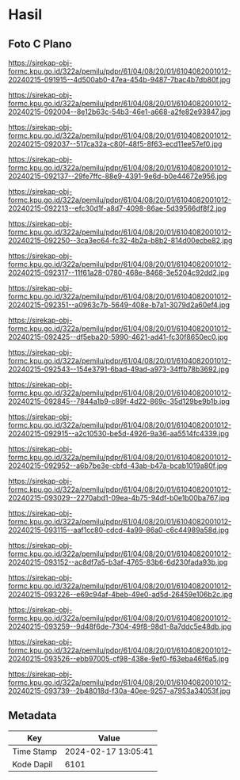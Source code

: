 # Hasil

## Foto C Plano

https://sirekap-obj-formc.kpu.go.id/322a/pemilu/pdpr/61/04/08/20/01/6104082001012-20240215-091915--4d500ab0-47ea-454b-9487-7bac4b7db80f.jpg

https://sirekap-obj-formc.kpu.go.id/322a/pemilu/pdpr/61/04/08/20/01/6104082001012-20240215-092004--8e12b63c-54b3-46e1-a668-a2fe82e93847.jpg

https://sirekap-obj-formc.kpu.go.id/322a/pemilu/pdpr/61/04/08/20/01/6104082001012-20240215-092037--517ca32a-c80f-48f5-8f63-ecd11ee57ef0.jpg

https://sirekap-obj-formc.kpu.go.id/322a/pemilu/pdpr/61/04/08/20/01/6104082001012-20240215-092137--29fe7ffc-88e9-4391-9e6d-b0e44672e956.jpg

https://sirekap-obj-formc.kpu.go.id/322a/pemilu/pdpr/61/04/08/20/01/6104082001012-20240215-092213--efc30d1f-a8d7-4098-86ae-5d39566df8f2.jpg

https://sirekap-obj-formc.kpu.go.id/322a/pemilu/pdpr/61/04/08/20/01/6104082001012-20240215-092250--3ca3ec64-fc32-4b2a-b8b2-814d00ecbe82.jpg

https://sirekap-obj-formc.kpu.go.id/322a/pemilu/pdpr/61/04/08/20/01/6104082001012-20240215-092317--11f61a28-0780-468e-8468-3e5204c92dd2.jpg

https://sirekap-obj-formc.kpu.go.id/322a/pemilu/pdpr/61/04/08/20/01/6104082001012-20240215-092351--a0963c7b-5649-408e-b7a1-3079d2a60ef4.jpg

https://sirekap-obj-formc.kpu.go.id/322a/pemilu/pdpr/61/04/08/20/01/6104082001012-20240215-092425--df5eba20-5990-4621-ad41-fc30f8650ec0.jpg

https://sirekap-obj-formc.kpu.go.id/322a/pemilu/pdpr/61/04/08/20/01/6104082001012-20240215-092543--154e3791-6bad-49ad-a973-34ffb78b3692.jpg

https://sirekap-obj-formc.kpu.go.id/322a/pemilu/pdpr/61/04/08/20/01/6104082001012-20240215-092845--7844a1b9-c89f-4d22-869c-35d129be9b1b.jpg

https://sirekap-obj-formc.kpu.go.id/322a/pemilu/pdpr/61/04/08/20/01/6104082001012-20240215-092915--a2c10530-be5d-4926-9a36-aa5514fc4339.jpg

https://sirekap-obj-formc.kpu.go.id/322a/pemilu/pdpr/61/04/08/20/01/6104082001012-20240215-092952--a6b7be3e-cbfd-43ab-b47a-bcab1019a80f.jpg

https://sirekap-obj-formc.kpu.go.id/322a/pemilu/pdpr/61/04/08/20/01/6104082001012-20240215-093029--2270abd1-09ea-4b75-94df-b0e1b00ba767.jpg

https://sirekap-obj-formc.kpu.go.id/322a/pemilu/pdpr/61/04/08/20/01/6104082001012-20240215-093115--aaf1cc80-cdcd-4a99-86a0-c6c44989a58d.jpg

https://sirekap-obj-formc.kpu.go.id/322a/pemilu/pdpr/61/04/08/20/01/6104082001012-20240215-093152--ac8df7a5-b3af-4765-83b6-6d230fada93b.jpg

https://sirekap-obj-formc.kpu.go.id/322a/pemilu/pdpr/61/04/08/20/01/6104082001012-20240215-093226--e69c94af-4beb-49e0-ad5d-26459e106b2c.jpg

https://sirekap-obj-formc.kpu.go.id/322a/pemilu/pdpr/61/04/08/20/01/6104082001012-20240215-093259--9d48f6de-7304-49f8-98d1-8a7ddc5e48db.jpg

https://sirekap-obj-formc.kpu.go.id/322a/pemilu/pdpr/61/04/08/20/01/6104082001012-20240215-093526--ebb97005-cf98-438e-9ef0-f63eba46f6a5.jpg

https://sirekap-obj-formc.kpu.go.id/322a/pemilu/pdpr/61/04/08/20/01/6104082001012-20240215-093739--2b48018d-f30a-40ee-9257-a7953a34053f.jpg


## Metadata

| Key        | Value               |
| ---------- | ------------------- |
| Time Stamp | 2024-02-17 13:05:41 |
| Kode Dapil | 6101                |



